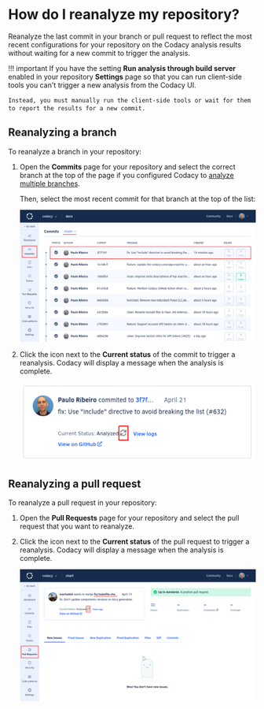 # How do I reanalyze my repository?

Reanalyze the last commit in your branch or pull request to reflect the most recent configurations for your repository on the Codacy analysis results without waiting for a new commit to trigger the analysis.

!!! important
    If you have the setting **Run analysis through build server** enabled in your repository **Settings** page so that you can run client-side tools you can't trigger a new analysis from the Codacy UI.
    
    Instead, you must manually run the client-side tools or wait for them to report the results for a new commit.

## Reanalyzing a branch

To reanalyze a branch in your repository:

1.  Open the **Commits** page for your repository and select the correct branch at the top of the page if you configured Codacy to [analyze multiple branches](../../repositories-configure/managing-branches.md).

    Then, select the most recent commit for that branch at the top of the list:

    ![Selecting the last commit on a branch](images/reanalyze-repository-commits-list.png)

1.  Click the icon next to the **Current status** of the commit to trigger a reanalysis. Codacy will display a message when the analysis is complete.

    ![Reanalyzing a commit](images/reanalyze-repository-commit.png)

## Reanalyzing a pull request

To reanalyze a pull request in your repository:

1.  Open the **Pull Requests** page for your repository and select the pull request that you want to reanalyze.

1.  Click the icon next to the **Current status** of the pull request to trigger a reanalysis. Codacy will display a message when the analysis is complete.

    ![Reanalyzing a pull request](images/reanalyze-pull-request.png)
